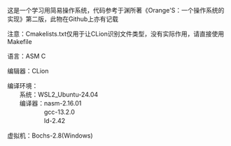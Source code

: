 这是一个学习用简易操作系统，代码参考于渊所著《Orange'S：一个操作系统的实现》第二版，此物在Github上亦有记载

注意：Cmakelists.txt仅用于让CLion识别文件类型，没有实际作用，请直接使用Makefile

语言：ASM C

编辑器：CLion

编译环境：  
　　系统：WSL2_Ubuntu-24.04  
　　编译器：nasm-2.16.01  
　　　　　　gcc-13.2.0  
　　　　　　ld-2.42

虚拟机：Bochs-2.8(Windows)